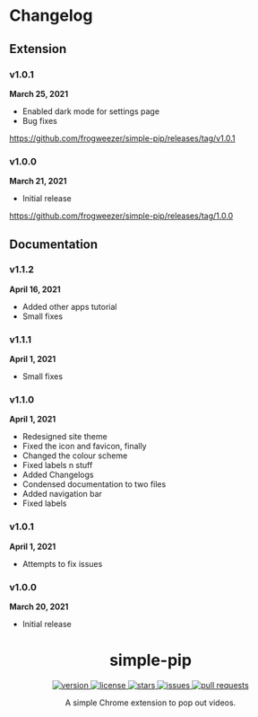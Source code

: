 # Changelog

## Extension

### v1.0.1
**March 25, 2021**

* Enabled dark mode for settings page
* Bug fixes

https://github.com/frogweezer/simple-pip/releases/tag/v1.0.1

### v1.0.0
**March 21, 2021**

* Initial release

https://github.com/frogweezer/simple-pip/releases/tag/1.0.0

## Documentation

### v1.1.2
**April 16, 2021**

* Added other apps tutorial
* Small fixes

### v1.1.1
**April 1, 2021**

* Small fixes

### v1.1.0
**April 1, 2021**

* Redesigned site theme
* Fixed the icon and favicon, finally
* Changed the colour scheme
* Fixed labels n stuff
* Added Changelogs
* Condensed documentation to two files
* Added navigation bar
* Fixed labels

### v1.0.1
**April 1, 2021**

* Attempts to fix issues

### v1.0.0
**March 20, 2021**

* Initial release

<!--Footer -->

<h1 align="center">simple-pip</h1>

<p align="center">
  <a href="https://github.com/frogweezer/simple-pip/releases" target="_blank">
    <img alt="version" src="https://img.shields.io/github/v/release/frogweezer/simple-pip?style=for-the-badge" />
  </a>
  <a href="https://github.com/frogweezer/simple-pip/blob/master/LICENSE.md" target="_blank">
    <img alt="license" src="https://img.shields.io/github/license/frogweezer/simple-pip?style=for-the-badge" />
  </a>
  <a href="https://github.com/frogweezer/simple-pip/blob/master/LICENSE.md" target="_blank">
    <img alt="stars" src="https://img.shields.io/github/stars/frogweezer/simple-pip?style=for-the-badge" />
  </a>
  <a href="https://github.com/frogweezer/simple-pip/blob/master/LICENSE.md" target="_blank">
    <img alt="issues" src="https://img.shields.io/github/issues/frogweezer/simple-pip?style=for-the-badge" />
  </a>
  <a href="https://github.com/frogweezer/simple-pip/blob/master/LICENSE.md" target="_blank">
    <img alt="pull requests" src="https://img.shields.io/github/issues-pr/frogweezer/simple-pip?style=for-the-badge" />
  </a>
</p>

<p align="center">A simple Chrome extension to pop out videos.</p>
